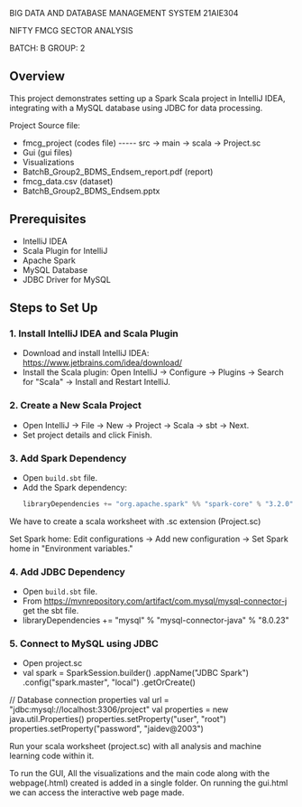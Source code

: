 BIG DATA AND DATABASE MANAGEMENT SYSTEM
21AIE304

NIFTY FMCG SECTOR ANALYSIS 

BATCH: B
GROUP: 2

## Overview
This project demonstrates setting up a Spark Scala project in IntelliJ IDEA, integrating with a MySQL database using JDBC for data processing.


Project Source file:
- fmcg_project (codes file)
----- src -> main -> scala -> Project.sc
- Gui (gui files)
- Visualizations
- BatchB_Group2_BDMS_Endsem_report.pdf (report)
- fmcg_data.csv (dataset)
- BatchB_Group2_BDMS_Endsem.pptx



## Prerequisites
- IntelliJ IDEA
- Scala Plugin for IntelliJ
- Apache Spark
- MySQL Database
- JDBC Driver for MySQL

## Steps to Set Up

### 1. Install IntelliJ IDEA and Scala Plugin
- Download and install IntelliJ IDEA: https://www.jetbrains.com/idea/download/
- Install the Scala plugin: Open IntelliJ -> Configure -> Plugins -> Search for "Scala" -> Install and Restart IntelliJ.

### 2. Create a New Scala Project
- Open IntelliJ -> File -> New -> Project -> Scala -> sbt -> Next.
- Set project details and click Finish.

### 3. Add Spark Dependency
- Open `build.sbt` file.
- Add the Spark dependency:
  ```scala
  libraryDependencies += "org.apache.spark" %% "spark-core" % "3.2.0"


We have to create a scala worksheet with .sc extension (Project.sc)

Set Spark home: Edit configurations -> Add new configuration -> Set Spark home in "Environment variables."

### 4. Add JDBC Dependency

- Open `build.sbt` file.
- From https://mvnrepository.com/artifact/com.mysql/mysql-connector-j get the sbt file.
- libraryDependencies += "mysql" % "mysql-connector-java" % "8.0.23"


### 5. Connect to MySQL using JDBC
- Open project.sc
- val spark = SparkSession.builder()
  .appName("JDBC Spark")
  .config("spark.master", "local")
  .getOrCreate()

// Database connection properties
val url = "jdbc:mysql://localhost:3306/project"
val properties = new java.util.Properties()
properties.setProperty("user", "root")
properties.setProperty("password", "jaidev@2003")


Run your scala worksheet (project.sc) with all analysis and machine learning code within it.

To run the GUI, All the visualizations and the main code along with the webpage(.html) created is added in a single folder. On running the gui.html we can access the interactive web page made. 